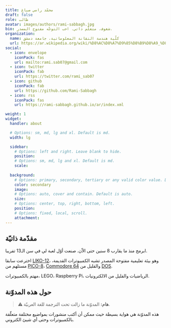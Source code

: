 ```yaml
---
title: محمّد رامي صباغ
draft: false
role: طالب
avatar: images/authors/rami-sabbagh.jpg
bio: شغوف. متعلّم ذاتي. احب التوجّه مفتوح المصدر.
organization:
  name: كلّية هندسة التقانة المعلوماتية، جامعة دمشق
  url: https://ar.wikipedia.org/wiki/%D8%AC%D8%A7%D9%85%D8%B9%D8%A9_%D8%AF%D9%85%D8%B4%D9%82
social:
  - icon: envelope
    iconPack: fas
    url: mailto:rami.sab07@gmail.com
  - icon: twitter
    iconPack: fab
    url: https://twitter.com/rami_sab07
  - icon: github
    iconPack: fab
    url: https://github.com/Rami-Sabbagh
  - icon: rss
    iconPack: fas
    url: https://rami-sabbagh.github.io/ar/index.xml

weight: 1
widget:
  handler: about

  # Options: sm, md, lg and xl. Default is md.
  width: lg

  sidebar:
    # Options: left and right. Leave blank to hide.
    position:
    # Options: sm, md, lg and xl. Default is md.
    scale:
  
  background:
    # Options: primary, secondary, tertiary or any valid color value. Default is primary.
    color: secondary
    image:
    # Options: auto, cover and contain. Default is auto.
    size:
    # Options: center, top, right, bottom, left.
    position:
    # Options: fixed, local, scroll.
    attachment: 
---
```


## مقدّمة ذاتيّة

ابرمج منذ ما يقارب 8 سنين حتى الاّن.
صنعت أوّل لعبة لي في سن الـ13 تفريبا.

اخترعت سابقا [LIKO-12](https://github.com/LIKO-12/LIKO-12)، وهو بيئة تعليمية مفتوحة المصدر تشبه الكمبيوترات القديمة، مستلهم من [PICO-8](https://www.lexaloffle.com/pico-8.php)، [Commodore 64](https://en.wikipedia.org/wiki/Commodore_64) والقليل من [DOS](https://en.wikipedia.org/wiki/DOS).

مهتم بالكمبيوترات، LEGO، Raspberry Pi، الرياضيات والقليل من الالكترونيات.

## حول هذه المدوّنة


> **⚠ هام:** المدوّنة ما زالت تحت الترجمة للغة العربيّة.

هذه المدوّنة هي هواية بسيطة حيث ممكن أن أكتب منشورات بمواضيع مختلفة متعلّقة بالكمبيوترات وحتى أي شيئ الكتروني.

